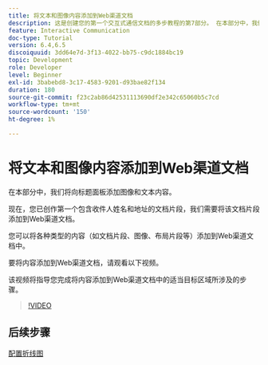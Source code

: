 ```yaml
---
title: 将文本和图像内容添加到Web渠道文档
description: 这是创建您的第一个交互式通信文档的多步教程的第7部分。 在本部分中，我们将向标题面板添加图像和文本内容。
feature: Interactive Communication
doc-type: Tutorial
version: 6.4,6.5
discoiquuid: 3dd64e7d-3f13-4022-bb75-c9dc1884bc19
topic: Development
role: Developer
level: Beginner
exl-id: 3babebd8-3c17-4583-9201-d93bae82f134
duration: 180
source-git-commit: f23c2ab86d42531113690df2e342c65060b5c7cd
workflow-type: tm+mt
source-wordcount: '150'
ht-degree: 1%

---
```


# 将文本和图像内容添加到Web渠道文档

在本部分中，我们将向标题面板添加图像和文本内容。

现在，您已创作第一个包含收件人姓名和地址的文档片段，我们需要将该文档片段添加到Web渠道文档。

您可以将各种类型的内容（如文档片段、图像、布局片段等）添加到Web渠道文档中。

要将内容添加到Web渠道文档，请观看以下视频。

该视频将指导您完成将内容添加到Web渠道文档中的适当目标区域所涉及的步骤。

>[!VIDEO](https://video.tv.adobe.com/v/22359?quality=12&learn=on)

## 后续步骤

[配置折线图](./parteight.md)
